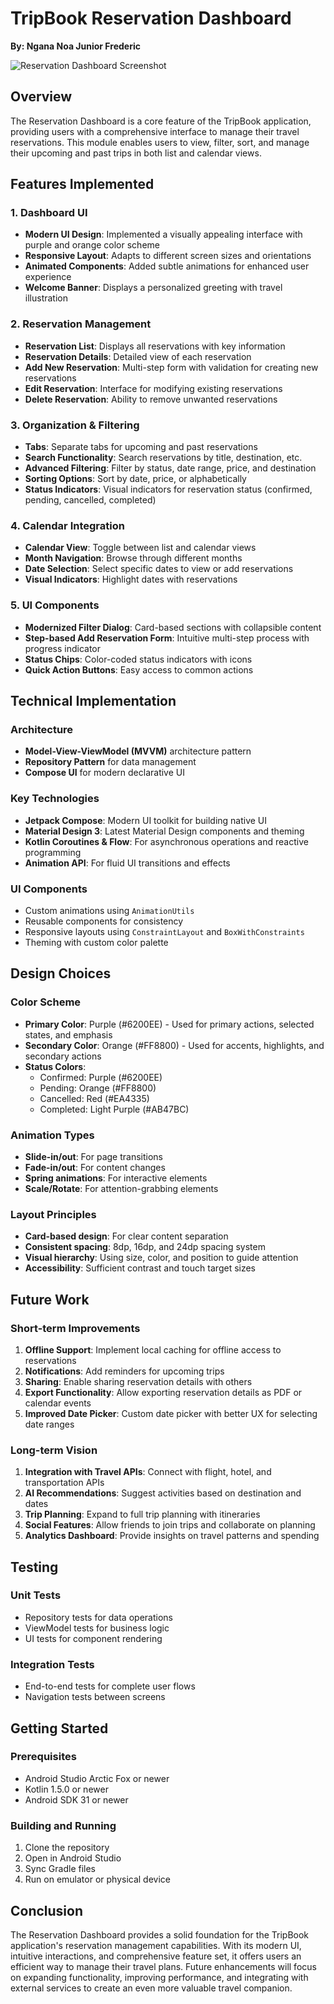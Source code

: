 # TripBook Reservation Dashboard

**By: Ngana Noa Junior Frederic**

![Reservation Dashboard Screenshot](screenshot.png)

## Overview

The Reservation Dashboard is a core feature of the TripBook application, providing users with a comprehensive interface to manage their travel reservations. This module enables users to view, filter, sort, and manage their upcoming and past trips in both list and calendar views.

## Features Implemented

### 1. Dashboard UI
- **Modern UI Design**: Implemented a visually appealing interface with purple and orange color scheme
- **Responsive Layout**: Adapts to different screen sizes and orientations
- **Animated Components**: Added subtle animations for enhanced user experience
- **Welcome Banner**: Displays a personalized greeting with travel illustration

### 2. Reservation Management
- **Reservation List**: Displays all reservations with key information
- **Reservation Details**: Detailed view of each reservation
- **Add New Reservation**: Multi-step form with validation for creating new reservations
- **Edit Reservation**: Interface for modifying existing reservations
- **Delete Reservation**: Ability to remove unwanted reservations

### 3. Organization & Filtering
- **Tabs**: Separate tabs for upcoming and past reservations
- **Search Functionality**: Search reservations by title, destination, etc.
- **Advanced Filtering**: Filter by status, date range, price, and destination
- **Sorting Options**: Sort by date, price, or alphabetically
- **Status Indicators**: Visual indicators for reservation status (confirmed, pending, cancelled, completed)

### 4. Calendar Integration
- **Calendar View**: Toggle between list and calendar views
- **Month Navigation**: Browse through different months
- **Date Selection**: Select specific dates to view or add reservations
- **Visual Indicators**: Highlight dates with reservations

### 5. UI Components
- **Modernized Filter Dialog**: Card-based sections with collapsible content
- **Step-based Add Reservation Form**: Intuitive multi-step process with progress indicator
- **Status Chips**: Color-coded status indicators with icons
- **Quick Action Buttons**: Easy access to common actions

## Technical Implementation

### Architecture
- **Model-View-ViewModel (MVVM)** architecture pattern
- **Repository Pattern** for data management
- **Compose UI** for modern declarative UI

### Key Technologies
- **Jetpack Compose**: Modern UI toolkit for building native UI
- **Material Design 3**: Latest Material Design components and theming
- **Kotlin Coroutines & Flow**: For asynchronous operations and reactive programming
- **Animation API**: For fluid UI transitions and effects

### UI Components
- Custom animations using `AnimationUtils`
- Reusable components for consistency
- Responsive layouts using `ConstraintLayout` and `BoxWithConstraints`
- Theming with custom color palette

## Design Choices

### Color Scheme
- **Primary Color**: Purple (#6200EE) - Used for primary actions, selected states, and emphasis
- **Secondary Color**: Orange (#FF8800) - Used for accents, highlights, and secondary actions
- **Status Colors**:
  - Confirmed: Purple (#6200EE)
  - Pending: Orange (#FF8800)
  - Cancelled: Red (#EA4335)
  - Completed: Light Purple (#AB47BC)

### Animation Types
- **Slide-in/out**: For page transitions
- **Fade-in/out**: For content changes
- **Spring animations**: For interactive elements
- **Scale/Rotate**: For attention-grabbing elements

### Layout Principles
- **Card-based design**: For clear content separation
- **Consistent spacing**: 8dp, 16dp, and 24dp spacing system
- **Visual hierarchy**: Using size, color, and position to guide attention
- **Accessibility**: Sufficient contrast and touch target sizes

## Future Work

### Short-term Improvements
1. **Offline Support**: Implement local caching for offline access to reservations
2. **Notifications**: Add reminders for upcoming trips
3. **Sharing**: Enable sharing reservation details with others
4. **Export Functionality**: Allow exporting reservation details as PDF or calendar events
5. **Improved Date Picker**: Custom date picker with better UX for selecting date ranges

### Long-term Vision
1. **Integration with Travel APIs**: Connect with flight, hotel, and transportation APIs
2. **AI Recommendations**: Suggest activities based on destination and dates
3. **Trip Planning**: Expand to full trip planning with itineraries
4. **Social Features**: Allow friends to join trips and collaborate on planning
5. **Analytics Dashboard**: Provide insights on travel patterns and spending

## Testing

### Unit Tests
- Repository tests for data operations
- ViewModel tests for business logic
- UI tests for component rendering

### Integration Tests
- End-to-end tests for complete user flows
- Navigation tests between screens

## Getting Started

### Prerequisites
- Android Studio Arctic Fox or newer
- Kotlin 1.5.0 or newer
- Android SDK 31 or newer

### Building and Running
1. Clone the repository
2. Open in Android Studio
3. Sync Gradle files
4. Run on emulator or physical device

## Conclusion

The Reservation Dashboard provides a solid foundation for the TripBook application's reservation management capabilities. With its modern UI, intuitive interactions, and comprehensive feature set, it offers users an efficient way to manage their travel plans. Future enhancements will focus on expanding functionality, improving performance, and integrating with external services to create an even more valuable travel companion.
